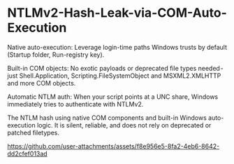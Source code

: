 # NTLMv2-Hash-Leak-via-COM-Auto-Execution

Native auto-execution: Leverage login-time paths Windows trusts by default (Startup folder, Run-registry key).

Built-in COM objects: No exotic payloads or deprecated file types needed - just Shell.Application, Scripting.FileSystemObject and MSXML2.XMLHTTP and more COM objects.

Automatic NTLM auth: When your script points at a UNC share, Windows immediately tries to authenticate with NTLMv2.

The NTLM hash using native COM components and built-in Windows auto-execution logic. It is silent, reliable, and does not rely on deprecated or patched filetypes.




https://github.com/user-attachments/assets/f8e956e5-8fa2-4eb6-8642-dd2cfef013ad

